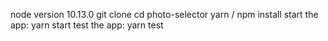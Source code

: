 
node version 10.13.0
git clone
cd photo-selector
yarn / npm install
start the app: yarn start
test the app: yarn test


